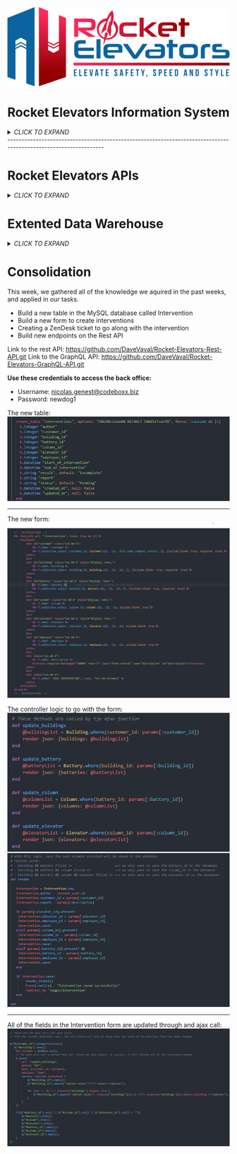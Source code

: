 ![alt text](https://github.com/DaveVaval/Rocket-Elevators-Ruby-Controller/blob/Main/img/R3.png)

# Rocket Elevators Information System #

<details>
<summary><i>CLICK TO EXPAND</i></summary>

This week converted our static website into a Ruby on Rails application.

The first step was to use the Assett Pipeline to provide the JS, CSS and HTML files needed to run the website. 

We implemented Embeded Ruby Syntax to the HTML code.

We created a database which contained multiple tables :

The employee table is used to assign permissions to access the Backoffice. It is also used to store e-mails and passwords of said employees.

If you want to access the Backoffice use these credentials:

- username: nicolas.genest@codeboxx.biz
- password: newdog1

</br>

![](app/assets/images/readmeimages/2021-02-19-19-06-57.png)

</br>

The users table is used to store login information for employees. It also assigns an ID to each one in order to link the tables together.


![](app/assets/images/readmeimages/2021-02-19-19-09-22.png)

</br>

In order to create a Backoffice, we first had to implement an authentication process. To achieve this, we used Gem Devise which took care of all the controllers necessary for user creation and user sessions. We then used RailsAdmin that provided us with a Backoffice interface for managing our data, such as the Employee table, the Users table and a Quote table which is used to store all the quote requests made on the website.


![](app/assets/images/readmeimages/2021-02-19-19-31-26.png)

</br>

Here is a screenshot of what the list of quotes looks like :

![](app/assets/images/readmeimages/2021-02-19-19-30-54.png)

</br>

We then deployed the website to AWS Ubuntu Server using Cloudflare to secure it.

</br>
</br>

The Backoffice was updated to include more data from Mysql as well as adding a Data Warehouse.

![](app/assets/images/readmeimages/2021-02-26-17-48-58.png)

</br>

It is now possible to Query the database and show the results in a graph :

![](app/assets/images/readmeimages/2021-02-26-17-52-10.png)

</br>

We can also group multiple Graphs at the same time using a Dashboard :

![](app/assets/images/readmeimages/2021-02-26-17-53-32.png)

</br>

In order to link the two databases together and to keep them up to date, we had to create tasks :

![](app/assets/images/readmeimages/2021-02-26-17-55-30.png)

</details>
----------------------------------------------------------------------------------------------------------------
</br>

# Rocket Elevators APIs #

<details>
<summary><i>CLICK TO EXPAND</i></summary>

**Use these credentials to access the back office:**

- Username: nicolas.genest@codeboxx.biz
- Password: newdog1
---------------------------------------------------------------------------------------------------------------
</br>

<u><b>This week we had to implement APIs to our Rocket Elevators Rails Applications:</u></b>

</br>

First we added the **Twilio** and **Slack** APIs which were pretty similar. We added this code to the *Elevator Model*:

![](app/assets/images/readmeimages/2021-03-11-12-17-18.png)

</br>

Next we linked the *Quotes* and *Leads* controller to **Zendesk**:

![](app/assets/images/readmeimages/2021-03-11-12-56-02.png)

![](app/assets/images/readmeimages/2021-03-11-12-56-45.png)

</br>

Here is what the **Sendgrid** code looks like in the *Leads Controller*:

![](app/assets/images/readmeimages/2021-03-11-12-59-13.png)

This is the email that the customer receives when he/she completes the *Contact Form*:

![](app/assets/images/readmeimages/2021-03-11-13-06-02.png)

</br>

In order to have *Contact Form Attachment Files* sent to **Dropbox**,(Le login est cmoutlook17@gmail.com password: rocketelevators2021) here is what we added:

![](app/assets/images/readmeimages/2021-03-11-13-15-36.png)

</br>

Next comes **IBM Watson Text-to-Speech**. We started by adding an audio player to *Rails Admin* in a new tab called Watson:

![](app/assets/images/readmeimages/2021-03-11-13-26-19.png)

Then, we created a method that updates the audio file with Watson reading the text provided, here is the code:

![](app/assets/images/readmeimages/2021-03-11-13-51-19.png)

See what the audio player looks like:

![](app/assets/images/readmeimages/2021-03-11-13-54-10.png)

</br>

Finally, we implemented **Google Maps** in the *Back Office*. This is the code:

![](app/assets/images/readmeimages/2021-03-12-11-08-22.png)

![](app/assets/images/readmeimages/2021-03-12-11-09-12.png)

Here is what it looks like on the website:

![](app/assets/images/readmeimages/2021-03-12-11-11-36.png)

## BONUS ##

</br>

We added a **Spotify Player** to the *Admin Page*:

![](app/assets/images/readmeimages/2021-03-12-17-25-18.png)
![](app/assets/images/readmeimages/2021-03-12-17-25-45.png)
![](app/assets/images/readmeimages/2021-03-12-17-26-46.png)

</br>

Next, we added a new **Watson** to provide interesting facts about *Star Wars*:

![](app/assets/images/readmeimages/2021-03-12-17-28-30.png)
![](app/assets/images/readmeimages/2021-03-12-17-29-23.png)
![](app/assets/images/readmeimages/2021-03-12-17-30-09.png)

</br>
</details>


# Extented Data Warehouse #
<details>
<summary><i>CLICK TO EXPAND</i></summary>
<u><b>This week we had to extend our data warehouse with a table named Fact Intervention:</u></b>

![](app/assets/images/readmeimages/fact_int.jpg)

</br>

Then we developed a rake task to generate random data into that table.

![](app/assets/images/readmeimages/fact_int2.jpg)
<hr>
</details>

# Consolidation 

This week, we gathered all of the knowledge we aquired in the past weeks, and applied in our tasks.

- Build a new table in the MySQL database called Intervention
- Build a new form to create interventions
- Creating a ZenDesk ticket to go along with the intervention
- Build new endpoints on the Rest API 

Link to the rest API: https://github.com/DaveVaval/Rocket-Elevators-Rest-API.git
Link to the GraphQL API: https://github.com/DaveVaval/Rocket-Elevators-GraphQL-API.git

**Use these credentials to access the back office:**

- Username: nicolas.genest@codeboxx.biz
- Password: newdog1

The new table:
![](app/assets/images/readmeimages/int_table.jpg)
<hr>

The new form:
![](app/assets/images/readmeimages/int_form.jpg)

The controller logic to go with the form:
![](app/assets/images/readmeimages/int_logic.jpg)
![](app/assets/images/readmeimages/int_logic2.jpg)
<hr>

All of the fields in the Intervention form are updated through and ajax call:
![](app/assets/images/readmeimages/ajaxcall.jpg)










